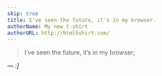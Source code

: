 ```yaml
---
skip: true
title: I've seen the future, it's in my browser.
authorName: My new t-shirt
authorURL: http://html5shirt.com/
---
```


<p><blockquote>I&#8217;ve seen the future, it&#8217;s in my browser;</blockquote>&#8212;<em> :]</em></p>
